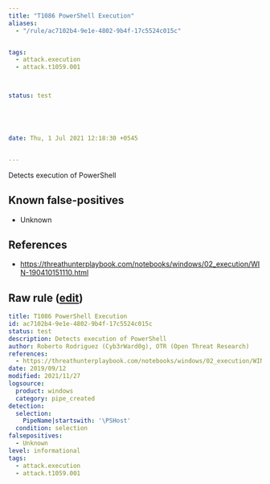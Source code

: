```yaml
---
title: "T1086 PowerShell Execution"
aliases:
  - "/rule/ac7102b4-9e1e-4802-9b4f-17c5524c015c"


tags:
  - attack.execution
  - attack.t1059.001



status: test





date: Thu, 1 Jul 2021 12:18:30 +0545


---
```


Detects execution of PowerShell

<!--more-->


## Known false-positives

* Unknown



## References

* https://threathunterplaybook.com/notebooks/windows/02_execution/WIN-190410151110.html


## Raw rule ([edit](https://github.com/SigmaHQ/sigma/edit/master/rules/windows/pipe_created/pipe_created_powershell_execution_pipe.yml))
```yaml
title: T1086 PowerShell Execution
id: ac7102b4-9e1e-4802-9b4f-17c5524c015c
status: test
description: Detects execution of PowerShell
author: Roberto Rodriguez (Cyb3rWard0g), OTR (Open Threat Research)
references:
  - https://threathunterplaybook.com/notebooks/windows/02_execution/WIN-190410151110.html
date: 2019/09/12
modified: 2021/11/27
logsource:
  product: windows
  category: pipe_created
detection:
  selection:
    PipeName|startswith: '\PSHost'
  condition: selection
falsepositives:
  - Unknown
level: informational
tags:
  - attack.execution
  - attack.t1059.001

```
